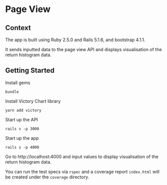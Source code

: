 # Page View

## Context

The app is built using Ruby 2.5.0 and Rails 5.1.6, and bootstrap 4.1.1.

It sends inputted data to the page view API and displays visualisation of the return histogram data.

## Getting Started

Install gems

`bundle`

Install Victory Chart library

`yarn add victory`

Start up the API

`rails s -p 3000`

Start up the app

`rails s -p 4000`

Go to http://localhost:4000 and input values to display visualisation of the return histogram data.

You can run the test specs via `rspec` and a coverage report `index.html` will be created under the `coverage` directory.
